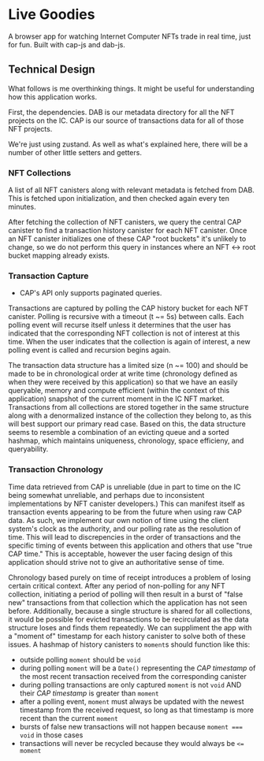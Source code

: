 # Live Goodies

A browser app for watching Internet Computer NFTs trade in real time, just for fun. Built with cap-js and dab-js.

## Technical Design

What follows is me overthinking things. It might be useful for understanding how this application works.

First, the dependencies. DAB is our metadata directory for all the NFT projects on the IC. CAP is our source of transactions data for all of those NFT projects.

We're just using zustand. As well as what's explained here, there will be a number of other little setters and getters.

### NFT Collections

A list of all NFT canisters along with relevant metadata is fetched from DAB. This is fetched upon initialization, and then checked again every ten minutes.

After fetching the collection of NFT canisters, we query the central CAP canister to find a transaction history canister for each NFT canister. Once an NFT canister initializes one of these CAP "root buckets" it's unlikely to change, so we do not perform this query in instances where an NFT <-> root bucket mapping already exists.

### Transaction Capture

- CAP's API only supports paginated queries.

Transactions are captured by polling the CAP history bucket for each NFT canister. Polling is recursive with a timeout (t ~= 5s) between calls. Each polling event will recurse itself unless it determines that the user has indicated that the corresponding NFT collection is not of interest at this time. When the user indicates that the collection is again of interest, a new polling event is called and recursion begins again.

The transaction data structure has a limited size (n ~= 100) and should be made to be in chronological order at write time (chronology defined as when they were received by this application) so that we have an easily queryable, memory and compute efficient (within the context of this application) snapshot of the current moment in the IC NFT market. Transactions from all collections are stored together in the same structure along with a denormalized instance of the collection they belong to, as this will best support our primary read case. Based on this, the data structure seems to resemble a combination of an evicting queue and a sorted hashmap, which maintains uniqueness, chronology, space efficieny, and queryability.

### Transaction Chronology

Time data retrieved from CAP is unreliable (due in part to time on the IC being somewhat unreliable, and perhaps due to inconsistent implementations by NFT canister developers.) This can manifest itself as transaction events appearing to be from the future when using raw CAP data. As such, we implement our own notion of time using the client system's clock as the authority, and our polling rate as the resolution of time. This will lead to discrepencies in the order of transactions and the specific timing of events between this application and others that use "true CAP time." This is acceptable, however the user facing design of this application should strive not to give an authoritative sense of time.

Chronology based purely on time of receipt introduces a problem of losing certain critical context. After any period of non-polling for any NFT collection, initiating a period of polling will then result in a burst of "false new" transactions from that collection which the application has not seen before. Additionally, because a single structure is shared for all collections, it would be possible for evicted transactions to be recirculated as the data structure loses and finds them repeatedly. We can suppliment the app with a "moment of" timestamp for each history canister to solve both of these issues. A hashmap of history canisters to `moment`s should function like this:

- outside polling `moment` should be `void`
- during polling `moment` will be a `Date()` representing the _CAP timestamp_ of the most recent transaction received from the corresponding canister
- during polling transactions are only captured `moment` is not `void` AND their _CAP timestamp_ is greater than `moment`
- after a polling event, `moment` must always be updated with the newest timestamp from the received request, so long as that timestamp is more recent than the current `moment`
- bursts of false new transactions will not happen because `moment === void` in those cases
- transactions will never be recycled because they would always be `<= moment`